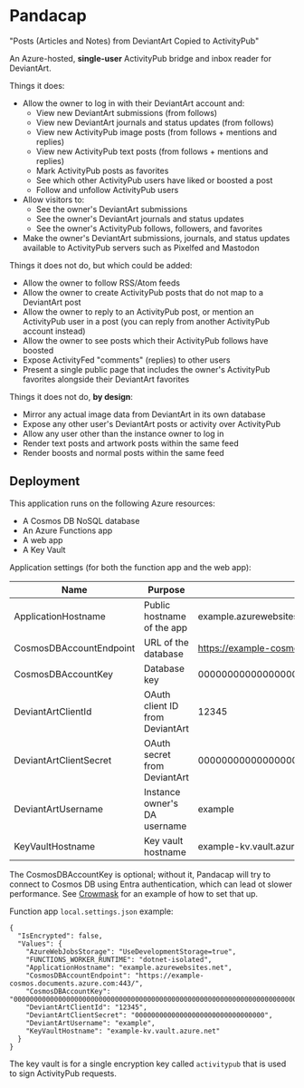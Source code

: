 # Pandacap

"Posts (Articles and Notes) from DeviantArt Copied to ActivityPub"

An Azure-hosted, **single-user** ActivityPub bridge and inbox reader for DeviantArt.

Things it does:

* Allow the owner to log in with their DeviantArt account and:
    * View new DeviantArt submissions (from follows)
    * View new DeviantArt journals and status updates (from follows)
    * View new ActivityPub image posts (from follows + mentions and replies)
    * View new ActivityPub text posts (from follows + mentions and replies)
    * Mark ActivityPub posts as favorites
    * See which other ActivityPub users have liked or boosted a post
    * Follow and unfollow ActivityPub users
* Allow visitors to:
    * See the owner's DeviantArt submissions
    * See the owner's DeviantArt journals and status updates
    * See the owner's ActivityPub follows, followers, and favorites
* Make the owner's DeviantArt submissions, journals, and status updates available to ActivityPub servers such as Pixelfed and Mastodon

Things it does not do, but which could be added:

* Allow the owner to follow RSS/Atom feeds
* Allow the owner to create ActivityPub posts that do not map to a DeviantArt post
* Allow the owner to reply to an ActivityPub post, or mention an ActivityPub user in a post (you can reply from another ActivityPub account instead)
* Allow the owner to see posts which their ActivityPub follows have boosted
* Expose ActivityFed "comments" (replies) to other users
* Present a single public page that includes the owner's ActivityPub favorites alongside their DeviantArt favorites

Things it does not do, **by design**:

* Mirror any actual image data from DeviantArt in its own database
* Expose any other user's DeviantArt posts or activity over ActivityPub
* Allow any user other than the instance owner to log in
* Render text posts and artwork posts within the same feed
* Render boosts and normal posts within the same feed

## Deployment

This application runs on the following Azure resources:

* A Cosmos DB NoSQL database
* An Azure Functions app
* A web app
* A Key Vault

Application settings (for both the function app and the web app):

| Name                    | Purpose                         | Example
| ----------------------- | ------------------------------- | -------
| ApplicationHostname     | Public hostname of the app      | example.azurewebsites.net
| CosmosDBAccountEndpoint | URL of the database             | https://example-cosmos.documents.azure.com:443/
| CosmosDBAccountKey      | Database key                    | 00000000000000000000000000000000000000000000000000000000000000000000000000000000000000==
| DeviantArtClientId      | OAuth client ID from DeviantArt | 12345
| DeviantArtClientSecret  | OAuth secret from DeviantArt    | 00000000000000000000000000000000
| DeviantArtUsername      | Instance owner's DA username    | example
| KeyVaultHostname        | Key vault hostname              | example-kv.vault.azure.net

The CosmosDBAccountKey is optional; without it, Pandacap will try to connect
to Cosmos DB using Entra authentication, which can lead ot slower performance.
See [Crowmask](https://github.com/IsaacSchemm/Crowmask/) for an example of how
to set that up.

Function app `local.settings.json` example:

    {
      "IsEncrypted": false,
      "Values": {
        "AzureWebJobsStorage": "UseDevelopmentStorage=true",
        "FUNCTIONS_WORKER_RUNTIME": "dotnet-isolated",
        "ApplicationHostname": "example.azurewebsites.net",
        "CosmosDBAccountEndpoint": "https://example-cosmos.documents.azure.com:443/",
        "CosmosDBAccountKey": "00000000000000000000000000000000000000000000000000000000000000000000000000000000000000==",
        "DeviantArtClientId": "12345",
        "DeviantArtClientSecret": "00000000000000000000000000000000",
        "DeviantArtUsername": "example",
        "KeyVaultHostname": "example-kv.vault.azure.net"
      }
    }

The key vault is for a single encryption key called `activitypub` that is used
to sign ActivityPub requests.
